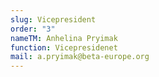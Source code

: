 ```yaml
---
slug: Vicepresident
order: "3"
nameTM: Anhelina Pryimak
function: Vicepresidenet
mail: a.pryimak@beta-europe.org
---
```



